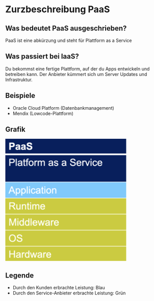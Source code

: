 # Zurzbeschreibung PaaS

## Was bedeutet PaaS ausgeschrieben?
PaaS ist eine abkürzung und steht für Plattform as a Service

## Was passiert bei IaaS?
Du bekommst eine fertige Plattform, auf der du Apps entwickeln und betreiben kann. Der Anbieter kümmert sich um Server Updates und Infrastruktur. 

## Beispiele
-   Oracle Cloud Platform (Datenbankmanagement)
-   Mendix (Lowcode-Plattform)


## Grafik
![Alt-Text](Bilder/PaaS.png)

## Legende
-   Durch den Kunden erbrachte Leistung: Blau
-   Durch den Service-Anbieter erbrachte Leistung: Grün